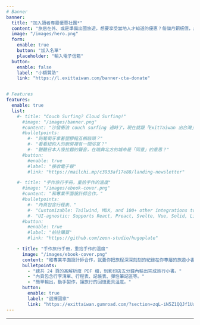 ```yaml
---
# Banner
banner:
  title: "加入讀者專屬優惠社團*"
  content: "旅居在外、或是準備出國旅遊，想要享受當地人才知道的優惠？每個月銅板價，成為 ExitTaiwan 會員，挖掘專屬於你的讀者優惠！ *將於 25 年夏季起開放加入"
  image: "/images/hero.png"
  form:
    enable: true
    button: "加入名單"
    placeholder: "輸入電子信箱"
  button:
    enable: false
    label: "小額贊助"
    link: "https://l.exittaiwan.com/banner-cta-donate"


# Features
features:
  enable: true
  list:
    #- title: "Couch Surfing? Cloud Surfing!"
      #image: "/images/banner.png"
      #content: "沙發衝浪 couch surfing 過時了，現在就跟「ExitTaiwan 出台灣」一起雲端衝浪 cloud surfing！"
      #bulletpoints:
        #- "到葡萄牙拿著塑膠槌互相敲頭？"
        #- "看看紐約人的廚房裡有一間浴室？"
        #- "聽聽日本人吸拉麵的聲音，在瑞典北方的城市是「同意」的意思？"
      #button:
        #enable: true
        #label: "接收電子報"
        #link: "https://mailchi.mp/c3933af17e88/landing-newsletter"

    #- title: "手作旅行手冊，重拾手作的溫度"
      #image: "/images/ebook-cover.png"
      #content: "和專業平面設計師合作，"
      #bulletpoints:
        #- "內頁包含行程表、"
        #- "Customizable: Tailwind, MDX, and 100+ other integrations to choose from."
        #- "UI-agnostic: Supports React, Preact, Svelte, Vue, Solid, Lit and more."
      #button:
        #enable: true
        #label: "前往購買"
        #link: "https://github.com/zeon-studio/hugoplate"

    - title: "手作旅行手冊，重拾手作的溫度"
      image: "/images/ebook-cover.png"
      content: "和專業平面設計師合作，就要你把旅程深深刻刻的紀錄在你專屬的旅遊小書裡。"
      bulletpoints:
        - "總共 24 頁的高解析度 PDF 檔，到影印店五分鐘內輸出完成旅行小書。"
        - "內頁包含行李清單、行程表、記帳表、彈性筆記區等。"
        - "簡單輸出，動手製作，讓旅行的回憶更具溫度。"
      button:
        enable: true
        label: "選擇國家"
        link: "https://exittaiwan.gumroad.com/?section=zqL-iN5Z1QQJf1UamLxTVQ==#zqL-iN5Z1QQJf1UamLxTVQ=="
---
```



---

